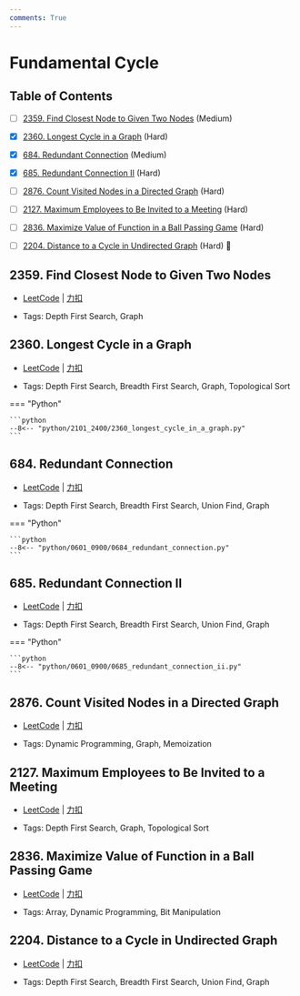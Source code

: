```yaml
---
comments: True
---
```


# Fundamental Cycle

## Table of Contents

- [ ] [2359. Find Closest Node to Given Two Nodes](#2359-find-closest-node-to-given-two-nodes) (Medium)
- [x] [2360. Longest Cycle in a Graph](#2360-longest-cycle-in-a-graph) (Hard)
- [x] [684. Redundant Connection](#684-redundant-connection) (Medium)
- [x] [685. Redundant Connection II](#685-redundant-connection-ii) (Hard)
- [ ] [2876. Count Visited Nodes in a Directed Graph](#2876-count-visited-nodes-in-a-directed-graph) (Hard)
- [ ] [2127. Maximum Employees to Be Invited to a Meeting](#2127-maximum-employees-to-be-invited-to-a-meeting) (Hard)
- [ ] [2836. Maximize Value of Function in a Ball Passing Game](#2836-maximize-value-of-function-in-a-ball-passing-game) (Hard)
- [ ] [2204. Distance to a Cycle in Undirected Graph](#2204-distance-to-a-cycle-in-undirected-graph) (Hard) 👑


## 2359. Find Closest Node to Given Two Nodes

-    [LeetCode](https://leetcode.com/problems/find-closest-node-to-given-two-nodes/) | [力扣](https://leetcode.cn/problems/find-closest-node-to-given-two-nodes/)

-   Tags: Depth First Search, Graph



## 2360. Longest Cycle in a Graph

-    [LeetCode](https://leetcode.com/problems/longest-cycle-in-a-graph/) | [力扣](https://leetcode.cn/problems/longest-cycle-in-a-graph/)

-   Tags: Depth First Search, Breadth First Search, Graph, Topological Sort

=== "Python"

    ```python
    --8<-- "python/2101_2400/2360_longest_cycle_in_a_graph.py"
    ```



## 684. Redundant Connection

-    [LeetCode](https://leetcode.com/problems/redundant-connection/) | [力扣](https://leetcode.cn/problems/redundant-connection/)

-   Tags: Depth First Search, Breadth First Search, Union Find, Graph

=== "Python"

    ```python
    --8<-- "python/0601_0900/0684_redundant_connection.py"
    ```



## 685. Redundant Connection II

-    [LeetCode](https://leetcode.com/problems/redundant-connection-ii/) | [力扣](https://leetcode.cn/problems/redundant-connection-ii/)

-   Tags: Depth First Search, Breadth First Search, Union Find, Graph

=== "Python"

    ```python
    --8<-- "python/0601_0900/0685_redundant_connection_ii.py"
    ```



## 2876. Count Visited Nodes in a Directed Graph

-    [LeetCode](https://leetcode.com/problems/count-visited-nodes-in-a-directed-graph/) | [力扣](https://leetcode.cn/problems/count-visited-nodes-in-a-directed-graph/)

-   Tags: Dynamic Programming, Graph, Memoization



## 2127. Maximum Employees to Be Invited to a Meeting

-    [LeetCode](https://leetcode.com/problems/maximum-employees-to-be-invited-to-a-meeting/) | [力扣](https://leetcode.cn/problems/maximum-employees-to-be-invited-to-a-meeting/)

-   Tags: Depth First Search, Graph, Topological Sort



## 2836. Maximize Value of Function in a Ball Passing Game

-    [LeetCode](https://leetcode.com/problems/maximize-value-of-function-in-a-ball-passing-game/) | [力扣](https://leetcode.cn/problems/maximize-value-of-function-in-a-ball-passing-game/)

-   Tags: Array, Dynamic Programming, Bit Manipulation



## 2204. Distance to a Cycle in Undirected Graph

-    [LeetCode](https://leetcode.com/problems/distance-to-a-cycle-in-undirected-graph/) | [力扣](https://leetcode.cn/problems/distance-to-a-cycle-in-undirected-graph/)

-   Tags: Depth First Search, Breadth First Search, Union Find, Graph



